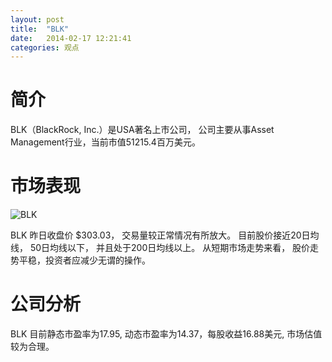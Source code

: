 ```yaml
---
layout: post
title:  "BLK"
date:   2014-02-17 12:21:41
categories: 观点
---
```


# 简介
BLK（BlackRock, Inc.）是USA著名上市公司，
公司主要从事Asset Management行业，当前市值51215.4百万美元。

# 市场表现

![BLK](http://finviz.com/chart.ashx?t=BLK&ty=c&ta=1&p=d&s=l)

BLK 昨日收盘价 $303.03，
交易量较正常情况有所放大。
目前股价接近20日均线，
50日均线以下，
并且处于200日均线以上。
从短期市场走势来看，
股价走势平稳，投资者应减少无谓的操作。

# 公司分析
BLK 目前静态市盈率为17.95, 动态市盈率为14.37，每股收益16.88美元,
市场估值较为合理。
